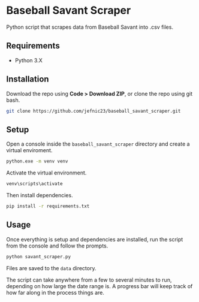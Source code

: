 # Baseball Savant Scraper

Python script that scrapes data from Baseball Savant into .csv files.

## Requirements

- Python 3.X

## Installation

Download the repo using **Code > Download ZIP**, or clone the repo using git bash.

```bash
git clone https://github.com/jefnic23/baseball_savant_scraper.git
```

## Setup

Open a console inside the `baseball_savant_scraper` directory and create a virtual enviroment. 

```bash
python.exe -m venv venv
```

Activate the virtual environment.

```bash
venv\scripts\activate
```

Then install dependencies.

```bash
pip install -r requirements.txt
```

## Usage

Once everything is setup and dependencies are installed, run the script from the console and follow the prompts.

```bash
python savant_scraper.py
```

Files are saved to the `data` directory.

The script can take anywhere from a few to several minutes to run, depending on how large the date range is. A progress bar will keep track of how far along in the process things are.